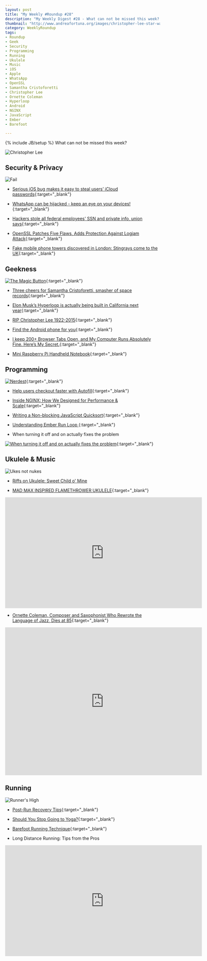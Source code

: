 ```yaml
---
layout: post
title: "My Weekly #Roundup #28"
description: "My Weekly Digest #28 - What can not be missed this week? "
thumbnail: "http://www.andreafortuna.org/images/christopher-lee-star-wars.jpg"
category: WeeklyRoundup
tags: 
- Roundup
- Geek
- Security
- Programming
- Running
- Ukulele
- Music
- iOS
- Apple
- WhatsApp
- OpenSSL
- Samantha Cristoforetti
- Christopher Lee
- Ornette Coleman
- Hyperloop
- Android
- NGINX
- JavaScript
- Ember
- Barefoot

---
```

{% include JB/setup %}
What can not be missed this week? 

![Christopher Lee](http://www.andreafortuna.org/images/christopher-lee-star-wars.jpg)
<!-- more -->

Security & Privacy
--
![Fail](http://media0.giphy.com/media/hrOSnyyh7O372/giphy.gif)

- [Serious iOS bug makes it easy to steal users’ iCloud passwords](http://arstechnica.com/security/2015/06/serious-ios-bug-makes-it-easy-to-steal-users-icloud-passwords/){:target="_blank"}

- [WhatsApp can be hijacked - keep an eye on your devices!](https://nakedsecurity.sophos.com/2015/06/08/whatsapp-can-be-hijacked-in-seconds/){:target="_blank"}

- [Hackers stole all federal employees' SSN and private info, union says](http://www.engadget.com/2015/06/11/federal-hack-union/){:target="_blank"}

- [OpenSSL Patches Five Flaws, Adds Protection Against Logjam Attack](https://threatpost.com/openssl-patches-five-flaws-adds-protection-against-logjam-attack/113282){:target="_blank"}

- [Fake mobile phone towers discovered in London: Stingrays come to the UK](http://radar.andreafortuna.org/post/121262446969/fake-mobile-phone-towers-discovered-in-london){:target="_blank"}



Geekness
--

[![The Magic Button](http://www.commitstrip.com/wp-content/uploads/2015/06/Strip-lEnfance-du-codeur-le-bouton-Turbo-650-finalenglsih.jpg)](http://www.commitstrip.com/en/2015/06/11/coders-childhood-the-magic-button/){:target="_blank"}

- [Three cheers for Samantha Cristoforetti, smasher of space records](http://www.washingtonpost.com/news/speaking-of-science/wp/2015/06/11/three-cheers-for-samantha-cristoforetti-smasher-of-space-records/){:target="_blank"}

- [Elon Musk’s Hyperloop is actually being built in California next year](http://arstechnica.com/cars/2015/06/elon-musks-hyperloop-is-actually-being-built-in-california-next-year/){:target="_blank"}

- [RIP Christopher Lee 1922-2015](http://www.geeksaresexy.net/2015/06/11/rip-christopher-lee-1922-2015/){:target="_blank"}

- [Find the Android phone for you](https://www.android.com/phones/whichphone/){:target="_blank"}

- [I keep 200+ Browser Tabs Open, and My Computer Runs Absolutely Fine. Here’s My Secret.](http://thehackernews.com/2015/06/chrome-browser-fast.html){:target="_blank"}

- [Mini Raspberry Pi Handheld Notebook](https://learn.adafruit.com/mini-raspberry-pi-handheld-notebook-palmtop/overview){:target="_blank"}



Programming
--
[![Nerdest](http://www.commitstrip.com/wp-content/uploads/2015/06/Strip-Plus-geek-que-geek-650-finalenglish.jpg)](http://www.commitstrip.com/en/2015/06/04/nerd-nerder-nerdest/){:target="_blank"}

- [Help users checkout faster with Autofill](http://updates.html5rocks.com/2015/06/checkout-faster-with-Autofill){:target="_blank"}

- [Inside NGINX: How We Designed for Performance & Scale](http://nginx.com/blog/inside-nginx-how-we-designed-for-performance-scale/){:target="_blank"}

- [Writing a Non-blocking JavaScript Quicksort](http://www.breck-mckye.com/blog/2015/06/writing-a-non-blocking-javascript-quicksort/){:target="_blank"}

- [Understanding Ember Run Loop ](http://www.monsoonco.com/forrest-thomas-writes-about-the-ember-run-loop-on-emberflare-com/){:target="_blank"}

- When turning it off and on actually fixes the problem

[![When turning it off and on actually fixes the problem](http://i.imgur.com/NfClEf0.gif)](http://devopsreactions.tumblr.com/post/121177282330/when-turning-it-off-and-on-actually-fixes-the#_=_){:target="_blank"}




Ukulele & Music
--

![Ukes not nukes](https://s-media-cache-ak0.pinimg.com/236x/3b/2c/22/3b2c2286fe9c06f163e1e178d18eeca1.jpg)

- [Riffs on Ukulele: Sweet Child o' Mine](http://www.andreafortuna.org/ukulele/2015/06/11/riffs-on-ukulele-sweet-child-o-mine/)

- [MAD MAX INSPIRED FLAMETHROWER UKULELE](http://hackaday.com/2015/06/07/mad-max-inspired-flamethrower-ukulele/){:target="_blank"}

<iframe width="640" height="360" src="https://www.youtube.com/embed/tzfyoSgFGNc" frameborder="0" allowfullscreen></iframe>

- [Ornette Coleman, Composer and Saxophonist Who Rewrote the Language of Jazz, Dies at 85](http://www.nytimes.com/2015/06/12/arts/music/ornette-coleman-jazz-saxophonist-dies-at-85-obituary.html?_r=0){:target="_blank"}

<iframe width="640" height="480" src="https://www.youtube.com/embed/wk-k3KzBZec" frameborder="0" allowfullscreen></iframe>


Running
--

![Runner's High](https://s-media-cache-ak0.pinimg.com/736x/b5/09/e9/b509e93fc46cd764d2c1162e3577b4b8.jpg)


- [Post-Run Recovery Tips](http://www.runnersworld.com/injury-treatment/post-run-recovery-tips){:target="_blank"}

- [Should You Stop Going to Yoga?](http://texasrunningpost.com/training/ask-the-doctor-you-need-to-stop-going-to-yoga/){:target="_blank"}

- [Barefoot Running Technique](http://www.vibramfivefingers.com/education/barefoot_running_technique.htm){:target="_blank"}

- Long Distance Running: Tips from the Pros

<iframe width="640" height="360" src="https://www.youtube.com/embed/hdpSTCzEJB8" frameborder="0" allowfullscreen></iframe>
